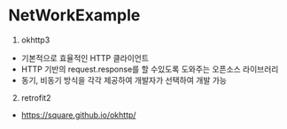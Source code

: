 # NetWorkExample


1. okhttp3
 - 기본적으로 효율적인 HTTP 클라이언트
 - HTTP 기반의 request.response를 할 수있도록 도와주는 오픈소스 라이브러리
 - 동기, 비동기 방식을 각각 제공하여 개발자가 선택하여 개발 가능
 
 
2. retrofit2




- https://square.github.io/okhttp/
